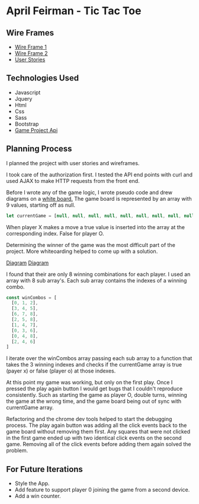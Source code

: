

# April Feirman - Tic Tac Toe

## Wire Frames
-  [Wire Frame 1](http://i.imgur.com/UF5U5yt.jpg)
-  [Wire Frame 2](http://i.imgur.com/TTX2GgL.jpg)
-  [User Stories](https://github.com/arlofeirman/AF-TicTacToe/issues/6)

## Technologies Used

- Javascript
- Jquery
- Html
- Css
- Sass
- Bootstrap
- [Game Project Api](https://github.com/ga-wdi-boston/game-project-api)


## Planning Process

I planned the project with user stories and wireframes.

I took care of the authorization first. I tested the API end points with curl and used AJAX to make HTTP requests from the front end.

Before I wrote any of the game logic, I wrote pseudo code and drew
diagrams on a [white board.](http://i.imgur.com/NhmlQ2D.jpg)
The game board is represented by an array with 9 values, starting off as null.

```javascript
let currentGame = [null, null, null, null, null, null, null, null, null]
```

When player X makes a move a true value is inserted into the array at the corresponding
index. False for player O.


Determining the winner of the game was the most difficult part of the project.
More whiteoarding helped to come up with a solution.

[Diagram](http://i.imgur.com/2vlWCAH.jpg)
[Diagram](http://i.imgur.com/GHPXqrR.jpg)

I found that their are only 8 winning combinations for each player. I used an
array with 8 sub array's. Each sub array contains the indexes of a winning
combo.

```javascript
const winCombos = [
  [0, 1, 2],
  [3, 4, 5],
  [6, 7, 8],
  [2, 5, 8],
  [1, 4, 7],
  [0, 3, 6],
  [0, 4, 8],
  [2, 4, 6]
]
```
I iterate over the winCombos array passing each sub array to a function that
takes the 3 winning indexes and checks if the currentGame array is true (payer x)
or false (player o) at those indexes.

At this point my game was working, but only on the first play. Once I pressed
the play again button I would get bugs that I couldn't reproduce consistently.
Such as starting the game as player O, double turns, winning the game at
the wrong time, and the game board being out of sync with currentGame array.

Refactoring and the chrome dev tools helped to start the debugging process. 
The play again button was adding all the click events back to the game board without removing them first.
Any squares that were not clicked in the first game ended up with two identical click events on
the second game. Removing all of the click events before adding them again solved the problem.

## For Future Iterations
- Style the App.
- Add feature to support player 0 joining the game from a second device.
- Add a win counter.

